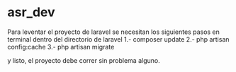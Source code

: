 # asr_dev

Para leventar el proyecto de laravel se necesitan los siguientes pasos en terminal dentro del directorio de laravel
1.- composer update
2.- php artisan config:cache
3.- php artisan migrate

y listo, el proyecto debe correr sin problema alguno. 
